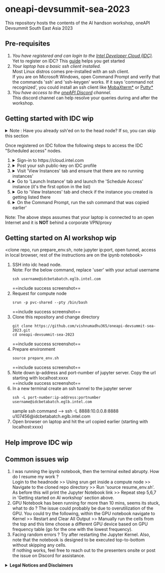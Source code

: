# oneapi-devsummit-sea-2023
This repository hosts the contents of the AI handson workshop, oneAPI Devsummit South East Asia 2023

## Pre-requisites
1. *You have registered and can login to the [Intel Developer Cloud (IDC)](https://www.intel.com/content/www/us/en/developer/tools/devcloud/services.html).* <br>
Yet to register on IDC? This [guide](https://github.com/bjodom/idc#account-registration) helps you get started
2. *Your laptop has a basic ssh client installed.*<br>
Most Linux distros comes pre-installed with an ssh client.<br> If you are on Microsoft Windows, open Command Prompt and verify that the commands 'ssh' and 'ssh-keygen' works. If it says 'command not recognized', you could install an ssh client like [MobaXterm*](https://mobaxterm.mobatek.net/download.html) or [Putty*](https://www.putty.org/)
3.  *You have access to the [oneAPI Discord](https://discord.gg/ycwqTP6) channel.*<br> This discord channel can help resolve your queries during and after the workshop.

## Getting started with IDC **wip**
<details><summary>Note : Have you already ssh'ed on to the head node? If so, you can skip this section</summary> <img width="578" alt="image" src="https://github.com/vishnumadhu365/oneapi-devsummit-sea-2023/assets/33803027/5899afbf-6d4a-42c0-a1e4-ede3ff330fb8">
</details>

Once registered on IDC follow the following steps to access the IDC "Scheduled access" nodes. <br>
1. <details><summary>Sign-in to https://cloud.intel.com</summary> <img width="841" alt="image" src="https://github.com/vishnumadhu365/oneapi-devsummit-sea-2023/assets/33803027/2fcf7189-d3dc-4526-b004-175e212e3ea1"></details>
2. <details><summary>Post your ssh public-key on IDC profile</summary> If you already have a key under $HOME/.ssh/id_rsa.pub, You could use that key itself. <br>If not, generate a key-pair using the ssh-keygen command (press Enter to accept blank defaults)<br> <img width="694" alt="image" src="https://github.com/vishnumadhu365/oneapi-devsummit-sea-2023/assets/33803027/bfc04edd-fc16-439e-886d-487adc25e9d0"></details>
3. <details><summary>Visit 'View Instances' tab and ensure that there are no running instances'</summary> <img width="427" alt="image" src="https://github.com/vishnumadhu365/oneapi-devsummit-sea-2023/assets/33803027/c5f69849-865a-4a44-a97b-30e5302ed139"></details>
4. <details><summary>Go to 'Launch Instance' tab and launch the 'Schedule Access' instance (it's the first option in the list)</summary><img width="848" alt="image" src="https://github.com/vishnumadhu365/oneapi-devsummit-sea-2023/assets/33803027/ebcc0beb-6b46-4be2-8d07-181e220689f1"></details>
5. <details><summary>Go to 'View Instances' tab and check if the instance you created is getting listed there</summary><img width="648" alt="image" src="https://github.com/vishnumadhu365/oneapi-devsummit-sea-2023/assets/33803027/9d672f2c-1d81-45a9-8a0a-9b77cad0b7a3"></details>
6. <details><summary>On the Command Prompt, run the ssh command that was copied earlier'</summary><img width="421" alt="image" src="https://github.com/vishnumadhu365/oneapi-devsummit-sea-2023/assets/33803027/292fe8e6-9d54-4996-a128-77771d4b27fe"></details>
Note: The above steps assumes that your laptop is connected to an open Internet and it is **NOT** behind a corporate VPN/proxy

## Getting started on AI workshop **wip**
<clone repo, run prepare_env.sh, note jupyter ip:port, open tunnel, access in local browser, rest of the instructions are on the ipynb notebook>
1. SSH into idc head node. <br>
Note: For the below command, replace 'user' with your actual username <br>
   ```
   ssh username@idcbetabatch.eglb.intel.com
   ```
   ==include success screenshot==
2. Request for compute node <br>
   ```
   srun -p pvc-shared --pty /bin/bash
   ```
   ==include success screenshot==
3. Clone this repository and change directory <br>
   ```
   git clone https://github.com/vishnumadhu365/oneapi-devsummit-sea-2023.git
   cd oneapi-devsummit-sea-2023
   ```
   ==include success screenshot==
4. Prepare environment
   ```
   source prepare_env.sh
   ```
   ==include success screenshot==
5. Note down ip-address and port-number of jupyter server. Copy the url starting with localhost:xxxx <br>
   ==include success screenshot==
6. In a new terminal create an ssh tunnel to the jupyter server<br>
    ```
   ssh -L port-number:ip-address:portnumber username@idcbetabatch.eglb.intel.com
   ```
   sample ssh command --> ssh -L 8888:10.0.0.8:8888 u107456<span>@</span>idcbetabatch.eglb.intel.com
7. Open browser on laptop and hit the url copied earlier (starting with localhost:xxxx)

## Help improve IDC **wip**

## Common issues **wip**
1. I was running the ipynb notebook, then the terminal exited abrupty. How do I resume my work ?<br>
Login to the headnode >> Using srun get inside a compute node >> Navigate to the cloned repo directory >> Run 'source resume_env.sh'. As before this will print the Jupyter Notebook link >> Repeat step 5,6,7 in 'Getting started on AI workshop' section above.<br>
2. GPU Notebook has been running for more than 10 mins, seems its stuck, what to do ?
The issue could probably be due to overutilization of the GPU. You could try the following, within the GPU notebook navigate to Kernel >> Restart and Clear All Output >> Manually run the cells from the top and this time choose a different GPU device based on GPU frequency table (go for the one with the lowest frequency).
3. Facing random errors ?
Try after restarting the Jupyter Kernel. Also, note that the notebook is designed to be executed top-to-bottom without skipping any cells. <br>If nothing works, feel free to reach out to the presenters onsite or post the issue on Discord for assistance.


<details>
<summary><b> Legal Notices and Disclaimers</b></summary>
Intel technologies’ features and benefits depend on system configuration and may require enabled hardware, software or service activation. Performance varies depending on system configuration. No computer system can be absolutely secure. Check with your system manufacturer or retailer or learn more at www.intel.com.<br>
Cost reduction scenarios described including recommendations are intended as examples of how a given Intel-based product, in the specified circumstances and configurations, may affect future costs and provide cost savings. Circumstances will vary. Intel does not guarantee any costs or cost reduction.<br>
This document contains information on products, services and/or processes in development. All information provided here is subject to change without notice. Contact your Intel representative to obtain the latest forecast, schedule, specifications and roadmaps. <br>
Any forecasts of goods and services needed for Intel’s operations are provided for discussion purposes only. Intel will have no liability to make any purchase in connection with forecasts published in this document.<br>
Intel technologies may require enabled hardware, software or service activation.<br>
Software and workloads used in performance tests may have been optimized for performance only on Intel microprocessors.  <br>
Performance tests, are measured using specific computer systems, components, software, operations and functions.  Any change to any of those factors may cause the results to vary.  You should consult other information and performance tests to assist you in fully evaluating your contemplated purchases, including the performance of that product when combined with other products.   For more complete information visit www.intel.com/benchmarks.<br>

|* Other names and brands may be claimed as the property of others. <br>

Your costs and results may vary. <br>
© Intel Corporation.  Intel, the Intel logo, and other Intel marks are trademarks of Intel Corporation or its subsidiaries.  Other names and brands may be claimed as the property of others.<br>
Copyright 2023 Intel Corporation.rademarks of Intel Corporation or its subsidiaries.  Other names and brands may be claimed as the property of others.<br>
Copyright 2023 Intel Corporation.
